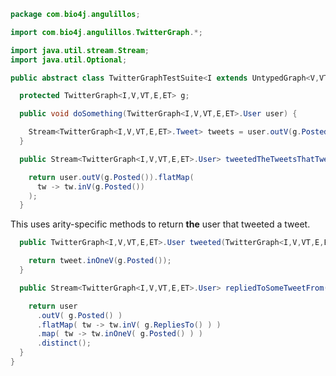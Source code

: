 
```java
package com.bio4j.angulillos;

import com.bio4j.angulillos.TwitterGraph.*;

import java.util.stream.Stream;
import java.util.Optional;

public abstract class TwitterGraphTestSuite<I extends UntypedGraph<V,VT,E,ET>,V,VT,E,ET> {

  protected TwitterGraph<I,V,VT,E,ET> g;

  public void doSomething(TwitterGraph<I,V,VT,E,ET>.User user) {

    Stream<TwitterGraph<I,V,VT,E,ET>.Tweet> tweets = user.outV(g.Posted());
  }

  public Stream<TwitterGraph<I,V,VT,E,ET>.User> tweetedTheTweetsThatTweeted(TwitterGraph<I,V,VT,E,ET>.User user) {

    return user.outV(g.Posted()).flatMap(
      tw -> tw.inV(g.Posted())
    );
  }
```

This uses arity-specific methods to return **the** user that tweeted a tweet.

```java
  public TwitterGraph<I,V,VT,E,ET>.User tweeted(TwitterGraph<I,V,VT,E,ET>.Tweet tweet) {

    return tweet.inOneV(g.Posted());
  }

  public Stream<TwitterGraph<I,V,VT,E,ET>.User> repliedToSomeTweetFrom(TwitterGraph<I,V,VT,E,ET>.User user) {

    return user
      .outV( g.Posted() )
      .flatMap( tw -> tw.inV( g.RepliesTo() ) )
      .map( tw -> tw.inOneV( g.Posted() ) )
      .distinct();
  }
}

```




[test/java/com/bio4j/angulillos/TwitterGraph.java]: TwitterGraph.java.md
[test/java/com/bio4j/angulillos/TwitterGraphTestSuite.java]: TwitterGraphTestSuite.java.md
[main/java/com/bio4j/angulillos/TypedElement.java]: ../../../../../main/java/com/bio4j/angulillos/TypedElement.java.md
[main/java/com/bio4j/angulillos/UntypedGraph.java]: ../../../../../main/java/com/bio4j/angulillos/UntypedGraph.java.md
[main/java/com/bio4j/angulillos/TypedEdgeIndex.java]: ../../../../../main/java/com/bio4j/angulillos/TypedEdgeIndex.java.md
[main/java/com/bio4j/angulillos/TypedVertex.java]: ../../../../../main/java/com/bio4j/angulillos/TypedVertex.java.md
[main/java/com/bio4j/angulillos/TypedEdge.java]: ../../../../../main/java/com/bio4j/angulillos/TypedEdge.java.md
[main/java/com/bio4j/angulillos/TypedVertexIndex.java]: ../../../../../main/java/com/bio4j/angulillos/TypedVertexIndex.java.md
[main/java/com/bio4j/angulillos/conversions.java]: ../../../../../main/java/com/bio4j/angulillos/conversions.java.md
[main/java/com/bio4j/angulillos/TypedVertexQuery.java]: ../../../../../main/java/com/bio4j/angulillos/TypedVertexQuery.java.md
[main/java/com/bio4j/angulillos/TypedGraph.java]: ../../../../../main/java/com/bio4j/angulillos/TypedGraph.java.md
[main/java/com/bio4j/angulillos/TypedElementIndex.java]: ../../../../../main/java/com/bio4j/angulillos/TypedElementIndex.java.md
[main/java/com/bio4j/angulillos/Property.java]: ../../../../../main/java/com/bio4j/angulillos/Property.java.md